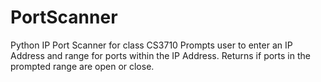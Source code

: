 # PortScanner
Python IP Port Scanner for class CS3710
Prompts user to enter an IP Address and range for ports within the IP Address. 
Returns if ports in the prompted range are open or close.
